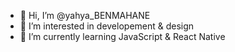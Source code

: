 - 👋 Hi, I’m @yahya_BENMAHANE
- 👀 I’m interested in developement & design
- 🌱 I’m currently learning JavaScript & React Native

<!---
yahyabene/yahyabene is a ✨ special ✨ repository because its `README.md` (this file) appears on your GitHub profile.
You can click the Preview link to take a look at your changes.
--->
